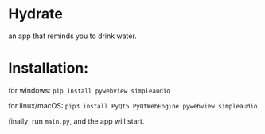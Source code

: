 # Hydrate
an app that reminds you to drink water.

# Installation:

for windows:
`pip install pywebview simpleaudio`

for linux/macOS:
`pip3 install PyQt5 PyQtWebEngine pywebview simpleaudio`

finally:
run `main.py`, and the app will start.
